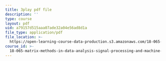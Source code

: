 ```yaml
---
title: 3play pdf file
description: ''
type: course
layout: pdf
uid: a79157d515aaa07ade32a04e56ad8d1a
file_type: application/pdf
file_location: >-
  https://open-learning-course-data-production.s3.amazonaws.com/18-065-matrix-methods-in-data-analysis-signal-processing-and-machine-learning-spring-2018/a79157d515aaa07ade32a04e56ad8d1a_k095NdrHxY4.pdf
course_id: >-
  18-065-matrix-methods-in-data-analysis-signal-processing-and-machine-learning-spring-2018
---
```

